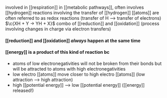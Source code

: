involved in [[respiration]]
in [[metabolic pathways]], often involves [[hydrogen]]
	reactions involving the transfer of [[hydrogen]] [[atoms]] are often referred to as redox reactions (transfer of H --> transfer of electrons)
	$\c{XH + Y -> YH + X}$
combo of [[reduction]] and [[oxidation]] (process involving changes in charge via electron transfers)
#### [[reduction]] and [[oxidation]] *always* happen at the same time

#### [[energy]] is a product of this kind of reaction bc
- atoms of low electronegativities will not be broken from their bonds but will be attracted to atoms with high electronegativities
- low electro [[atoms]] move closer to high electro [[atoms]] (low attraction --> high attraction)
- high [[potential energy]] --> low [[potential energy]] ([[energy]] released!)